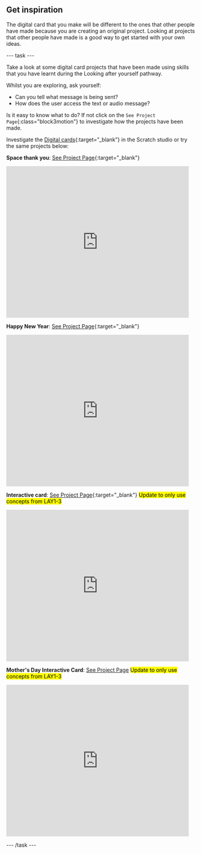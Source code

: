 ## Get inspiration

The digital card that you make will be different to the ones that other people have made because you are creating an original project. Looking at projects that other people have made is a good way to get started with your own ideas.

--- task ---

Take a look at some digital card projects that have been made using skills that you have learnt during the Looking after yourself pathway.

Whilst you are exploring, ask yourself:
+ Can you tell what message is being sent? 
+ How does the user access the text or audio message?

Is it easy to know what to do? If not click on the `See Project Page`{:class="block3motion"} to investigate how the projects have been made.

Investigate the [Digital cards](https://scratch.mit.edu/studios/27073994){:target=”_blank”} in the Scratch studio or try the same projects below:

**Space thank you**: [See Project Page](https://scratch.mit.edu/projects/456062813){:target="_blank"}
<div class="scratch-preview">
  <iframe src="https://scratch.mit.edu/projects/456062813/embed" allowtransparency="true" width="485" height="402" frameborder="0" scrolling="no" allowfullscreen></iframe>
</div>

**Happy New Year**: [See Project Page](https://scratch.mit.edu/projects/455910740){:target="_blank"}
<div class="scratch-preview">
  <iframe src="https://scratch.mit.edu/projects/455910740/embed" allowtransparency="true" width="485" height="402" frameborder="0" scrolling="no" allowfullscreen></iframe>
</div>

**Interactive card**: [See Project Page](https://scratch.mit.edu/projects/72110460){:target="_blank"}
<mark>Update to only use concepts from LAY1-3</mark>
<div class="scratch-preview">
  <iframe src="https://scratch.mit.edu/projects/72110460/embed" allowtransparency="true" width="485" height="402" frameborder="0" scrolling="no" allowfullscreen></iframe>
</div>

**Mother's Day Interactive Card**: [See Project Page](https://scratch.mit.edu/projects/61339728)
<mark>Update to only use concepts from LAY1-3</mark>
<div class="scratch-preview">
  <iframe src="https://scratch.mit.edu/projects/61339728/embed" allowtransparency="true" width="485" height="402" frameborder="0" scrolling="no" allowfullscreen></iframe>
</div>

--- /task ---

